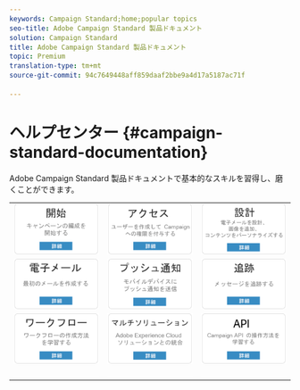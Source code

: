 ```yaml
---
keywords: Campaign Standard;home;popular topics
seo-title: Adobe Campaign Standard 製品ドキュメント
solution: Campaign Standard
title: Adobe Campaign Standard 製品ドキュメント
topic: Premium
translation-type: tm+mt
source-git-commit: 94c7649448aff859daaf2bbe9a4d17a5187ac71f

---
```



# ヘルプセンター {#campaign-standard-documentation}

Adobe Campaign Standard 製品ドキュメントで基本的なスキルを習得し、磨くことができます。

|  |  |  |
|:---:|:---:|:---:|
| [![画像](/help/assets/start-400.png)](/help/start/using/campaign-orchestration.md) | [![画像](/help/assets/access-400.png)](/help/administration/using/about-access-management.md) | [![画像](/help/assets/design-400.png)](/help/designing/using/overview.md) |
| [![画像](/help/assets/email-400.png)](/help/channels/using/creating-an-email.md) | [![画像](/help/assets/push-400.png)](/help/channels/using/about-push-notifications.md) | [![画像](/help/assets/track-400.png)](/help/sending/using/tracking-messages.md) |
| [![画像](/help/assets/workflows-400.png)](/help/automating/using/building-a-workflow.md) | [![画像](/help/assets/multi-400.png)](/help/integrating/using/about-campaign-integrations.md) | [![画像](/help/assets/api-400.png)](https://final-docs.campaign.adobe.com/doc/standard/en/api/ACS_API.html) |
| [![画像](/help/assets/empty123456791.png)](https://docs.adobe.com/content/help/en/campaign-standard/using/campaign-standard-home.html) | [![画像](/help/assets/empty123456791.png)](https://docs.adobe.com/content/help/en/campaign-standard/using/campaign-standard-home.html) | [![画像](/help/assets/empty123456791.png)](https://docs.adobe.com/content/help/en/campaign-standard/using/campaign-standard-home.html) |
